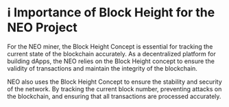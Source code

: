 # ℹ Importance of Block Height for the NEO Project

For the NEO miner, the Block Height Concept is essential for tracking the current state of the blockchain accurately. As a decentralized platform for building dApps, the NEO relies on the Block Height concept to ensure the validity of transactions and maintain the integrity of the blockchain.

NEO also uses the Block Height Concept to ensure the stability and security of the network. By tracking the current block number, preventing attacks on the blockchain, and ensuring that all transactions are processed accurately.
